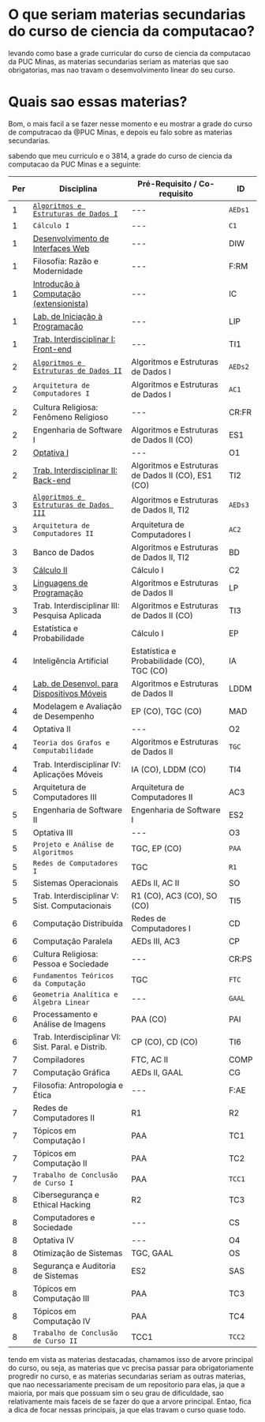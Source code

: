 # O que seriam materias secundarias do curso de ciencia da computacao?
levando como base a grade curricular do curso de ciencia da computacao da PUC Minas, as materias secundarias seriam as materias que sao obrigatorias, mas nao travam o desemvolvimento linear do seu curso.

# Quais sao essas materias?
Bom, o mais facil a se fazer nesse momento e eu mostrar a grade do curso de computracao da @PUC Minas, e depois eu falo sobre as materias secundarias.

sabendo que meu curriculo e o 3814, a grade do curso de ciencia da computacao da PUC Minas e a seguinte:

| Per | Disciplina                                             | Pré-Requisito / Co-requisito                        | ID        |
|-----|--------------------------------------------------------|-----------------------------------------------------|-----------|
| 1   | [``Algoritmos e Estruturas de Dados I``](https://github.com/giusfds/AEDS-I)                 | ---                                                 | ``AEDs1`` |
| 1   | ``Cálculo I``                                          | ---                                                 | ``C1``    |
| 1   | [Desenvolvimento de Interfaces Web](https://github.com/giusfds/Computacao-PucMinas/tree/main/1°%20Periodo/DIW)                      | ---                                                 | DIW       |
| 1   | Filosofia: Razão e Modernidade                         | ---                                                 | F:RM      |
| 1   | [Introdução à Computação (extensionista)](https://github.com/giusfds/Computacao-PucMinas/tree/main/1°%20Periodo/IC)                | ---                                                 | IC        |
| 1   | [Lab. de Iniciação à Programação](https://github.com/giusfds/Computacao-PucMinas/tree/main/1°%20Periodo/LIP)                       | ---                                                 | LIP       |
| 1   | [Trab. Interdisciplinar I: Front-end](https://github.com/ICEI-PUC-Minas-PMGCC-TI/FeedMe)                    | ---                                                 | TI1       |
| 2   | [``Algoritmos e Estruturas de Dados II``](https://github.com/giusfds/AEDS-II)                | Algoritmos e Estruturas de Dados I                  | ``AEDs2`` |
| 2   | ``Arquitetura de Computadores I``                      | Algoritmos e Estruturas de Dados I                  | ``AC1``   |
| 2   | Cultura Religiosa: Fenômeno Religioso                  | ---                                                 | CR:FR     |
| 2   | Engenharia de Software I                               | Algoritmos e Estruturas de Dados II (CO)            | ES1       |
| 2   | [Optativa I](https://github.com/giusfds/Computacao-PucMinas/tree/main/2°%20Periodo/Sistemas%20Inteligentes)                                             | ---                                                 | O1        |
| 2   | [Trab. Interdisciplinar II: Back-end](https://github.com/ICEI-PUC-Minas-CC-TI/plmg-cc-ti2-2024-1-g02-movesmart)                    | Algoritmos e Estruturas de Dados II (CO), ES1 (CO)  | TI2       |
| 3   | [``Algoritmos e Estruturas de Dados III``](https://github.com/giusfds/AEDS-III)               | Algoritmos e Estruturas de Dados II, TI2            | ``AEDs3`` |
| 3   | ``Arquitetura de Computadores II``                     | Arquitetura de Computadores I                       | ``AC2``   |
| 3   | Banco de Dados                                         | Algoritmos e Estruturas de Dados II, TI2            | BD        |
| 3   | [Cálculo II](https://github.com/giusfds/Computacao-PucMinas/tree/main/3°%20Periodo/Calculo_2)                                             | Cálculo I                                           | C2        |
| 3   | [Linguagens de Programação](https://github.com/giusfds/Computacao-PucMinas/tree/main/3°%20Periodo/LP)                              | Algoritmos e Estruturas de Dados II                 | LP        |
| 3   | Trab. Interdisciplinar III: Pesquisa Aplicada          | Algoritmos e Estruturas de Dados II (CO)            | TI3       |
| 4   | Estatística e Probabilidade                            | Cálculo I                                           | EP        |
| 4   | Inteligência Artificial                                | Estatística e Probabilidade (CO), TGC (CO)          | IA        |
| 4   | [Lab. de Desenvol. para Dispositivos Móveis](https://github.com/giusfds/LDDM)            | Algoritmos e Estruturas de Dados II                 | LDDM      |
| 4   | Modelagem e Avaliação de Desempenho                    | EP (CO), TGC (CO)                                   | MAD       |
| 4   | Optativa II                                            | ---                                                 | O2        |
| 4   | ``Teoria dos Grafos e Computabilidade``                | Algoritmos e Estruturas de Dados II                 | ``TGC``   |
| 4   | Trab. Interdisciplinar IV: Aplicações Móveis           | IA (CO), LDDM (CO)                                  | TI4       |
| 5   | Arquitetura de Computadores III                        | Arquitetura de Computadores II                      | AC3       |
| 5   | Engenharia de Software II                              | Engenharia de Software I                            | ES2       |
| 5   | Optativa III                                           | ---                                                 | O3        |
| 5   | ``Projeto e Análise de Algoritmos``                    | TGC, EP (CO)                                        | ``PAA``   |
| 5   | ``Redes de Computadores I``                            | TGC                                                 | ``R1``    |
| 5   | Sistemas Operacionais                                  | AEDs II, AC II                                      | SO        |
| 5   | Trab. Interdisciplinar V: Sist. Computacionais         | R1 (CO), AC3 (CO), SO (CO)                          | TI5       |
| 6   | Computação Distribuída                                 | Redes de Computadores I                             | CD        |
| 6   | Computação Paralela                                    | AEDs III, AC3                                       | CP        |
| 6   | Cultura Religiosa: Pessoa e Sociedade                  | ---                                                 | CR:PS     |
| 6   | ``Fundamentos Teóricos da Computação``                 | TGC                                                 | ``FTC``   |
| 6   | ``Geometria Analítica e Álgebra Linear``               | ---                                                 | ``GAAL``  |
| 6   | Processamento e Análise de Imagens                     | PAA (CO)                                            | PAI       |
| 6   | Trab. Interdisciplinar VI: Sist. Paral. e Distrib.     | CP (CO), CD (CO)                                    | TI6       |
| 7   | Compiladores                                           | FTC, AC II                                          | COMP      |
| 7   | Computação Gráfica                                     | AEDs II, GAAL                                       | CG        |
| 7   | Filosofia: Antropologia e Ética                        | ---                                                 | F:AE      |
| 7   | Redes de Computadores II                               | R1                                                  | R2        |
| 7   | Tópicos em Computação I                                | PAA                                                 | TC1       |
| 7   | Tópicos em Computação II                               | PAA                                                 | TC2       |
| 7   | ``Trabalho de Conclusão de Curso I``                   | PAA                                                 | ``TCC1``  |
| 8   | Cibersegurança e Ethical Hacking                       | R2                                                  | TC3       |
| 8   | Computadores e Sociedade                               | ---                                                 | CS        |
| 8   | Optativa IV                                            | ---                                                 | O4        |
| 8   | Otimização de Sistemas                                 | TGC, GAAL                                           | OS        |
| 8   | Segurança e Auditoria de Sistemas                      | ES2                                                 | SAS       |
| 8   | Tópicos em Computação III                              | PAA                                                 | TC3       |
| 8   | Tópicos em Computação IV                               | PAA                                                 | TC4       |
| 8   | ``Trabalho de Conclusão de Curso II``                  | TCC1                                                | ``TCC2``  |

tendo em vista as materias destacadas, chamamos isso de arvore principal do curso, ou seja, as materias que vc precisa passar para obrigatoriamente progredir no curso, e as materias secundarias seriam as outras materias, que nao necessariamente precisam de um repositorio para elas, ja que a maioria, por mais que possuam sim o seu grau de dificuldade, sao relativamente mais faceis de se fazer do que a arvore principal. Entao, fica a dica de focar nessas principais, ja que elas travam o curso quase todo.

